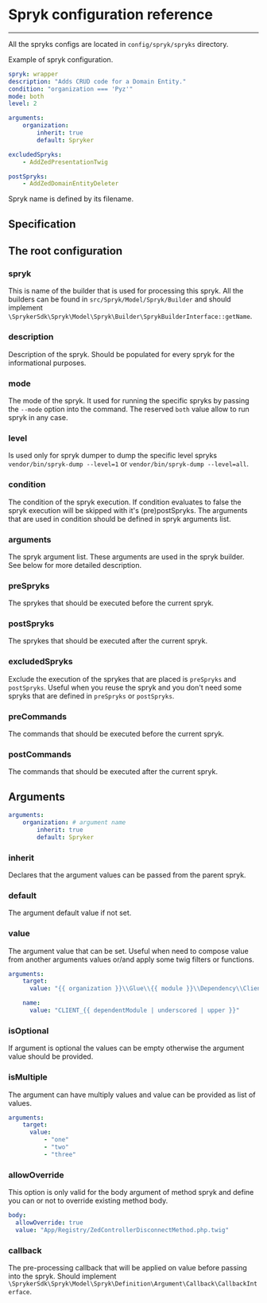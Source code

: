 # Spryk configuration reference
___

All the spryks configs are located in `config/spryk/spryks` directory.

Example of spryk configuration.
```yaml
spryk: wrapper
description: "Adds CRUD code for a Domain Entity."
condition: "organization === 'Pyz'"
mode: both
level: 2

arguments:
    organization:
        inherit: true
        default: Spryker

excludedSpryks:
    - AddZedPresentationTwig

postSpryks:
    - AddZedDomainEntityDeleter
```

Spryk name is defined by its filename.

## Specification

## The root configuration

### spryk
This is name of the builder that is used for processing this spryk. All the builders can be found in `src/Spryk/Model/Spryk/Builder`
and should implement `\SprykerSdk\Spryk\Model\Spryk\Builder\SprykBuilderInterface::getName`.

### description
Description of the spryk. Should be populated for every spryk for the informational purposes.

### mode
The mode of the spryk. It used for running the specific spryks by passing the `--mode` option into the command. The reserved `both` value allow to run spryk in any case.

### level
Is used only for spryk dumper to dump the specific level spryks
`vendor/bin/spryk-dump --level=1` or `vendor/bin/spryk-dump --level=all`.

### condition
The condition of the spryk execution. If condition evaluates to false the spryk execution will be skipped with it's (pre)postSpryks. The arguments that are used in condition should be defined in spryk arguments list.

### arguments
The spryk argument list. These arguments are used in the spryk builder. See below for more detailed description.

### preSpryks
The sprykes that should be executed before the current spryk.

### postSpryks
The sprykes that should be executed after the current spryk.

### excludedSpryks
Exclude the execution of the sprykes that are placed is `preSpryks` and `postSpryks`. Useful when you reuse the spryk and you don't need some spryks that are defined in `preSpryks` or `postSpryks`.

### preCommands
The commands that should be executed before the current spryk.

### postCommands
The commands that should be executed after the current spryk.

## Arguments

```yaml
arguments:
    organization: # argument name
        inherit: true
        default: Spryker
```

### inherit
Declares that the argument values can be passed from the parent spryk.

### default
The argument default value if not set.

### value
The argument value that can be set. Useful when need to compose value from another arguments values or/and apply some twig filters or functions.
```yaml
arguments:
    target:
      value: "{{ organization }}\\Glue\\{{ module }}\\Dependency\\Client\\{{ module }}To{{ dependentModule }}ClientBridge"

    name:
      value: "CLIENT_{{ dependentModule | underscored | upper }}"
```

### isOptional
If argument is optional the values can be empty otherwise the argument value should be provided.

### isMultiple
The argument can have multiply values and value can be provided as list of values.
```yaml
arguments:
    target:
      value:
          - "one"
          - "two"
          - "three"
```

### allowOverride
This option is only valid for the body argument of method spryk and define you can or not to override existing method body.

```yaml
body:
  allowOverride: true
  value: "App/Registry/ZedControllerDisconnectMethod.php.twig"
```

### callback
The pre-processing callback that will be applied on value before passing into the spryk. Should implement `\SprykerSdk\Spryk\Model\Spryk\Definition\Argument\Callback\CallbackInterface`.
